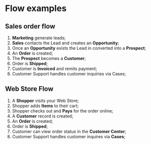 # Flow examples

## Sales order flow

1. **Marketing** generate leads;
2. **Sales** contacts the Lead and creates an **Opportunity**;
3. Once an **Opportunity** exists the Lead in converted into a **Prospect**;
4. An **Order** is created;
5. The **Prospect** becomes a **Customer**;
6. Order is **Shipped**;
7. Customer is **Invoiced** and remits payment;
8. Customer Support handles customer inquiries via Cases;

## Web Store Flow

1. A **Shopper** visits your Web Store;
2. Shopper adds **Items** to their cart;
3. Shopper checks out and **Pays** for the order online;
4. A **Customer** record is created;
5. An **Order** is created;
6. Order is **Shipped**;
7. Customer can view order status in the **Customer Center**;
8. Customer Support handles customer inquires via **Cases**;